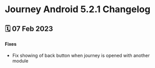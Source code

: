 # Journey Android 5.2.1 Changelog

<h2>🗓 07 Feb 2023</h2>

#### Fixes
- Fix showing of back button when journey is opened with another module
